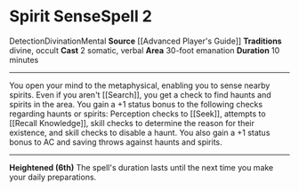 ﻿---
actions: '[two-actions]'
area: 30-foot emanation
bloodline: null
component:
- Somatic
- Verbal
cost: null
deity: null
domain: null
duration: 10 minutes
element: null
heighten: 6th
heighten_level: 2, 6
id: '718'
lesson: null
level: '2'
mystery: null
name: Spirit Sense
patron_theme: null
range: null
rarity: Common
requirement: null
saving_throw: null
school: Divination
source: '[[DATABASE/source/Advanced Player''s Guide|Advanced Player''s Guide]]'
target: null
tradition:
- Divine
- Occult
trait:
- '[[DATABASE/trait/Detection|Detection]]'
- '[[DATABASE/trait/Divination|Divination]]'
- '[[DATABASE/trait/Mental|Mental]]'
trigger: null
type: Spell

---
# Spirit Sense<span class="item-type">Spell 2</span>

<span class="item-trait">Detection</span><span class="item-trait">Divination</span><span class="item-trait">Mental</span>
**Source** [[Advanced Player's Guide]] 
**Traditions** divine, occult
**Cast** <span class="action-icon">2</span> somatic, verbal
**Area** 30-foot emanation
**Duration** 10 minutes

---
You open your mind to the metaphysical, enabling you to sense nearby spirits. Even if you aren't [[Search]], you get a check to find haunts and spirits in the area. You gain a +1 status bonus to the following checks regarding haunts or spirits: Perception checks to [[Seek]], attempts to [[Recall Knowledge]], skill checks to determine the reason for their existence, and skill checks to disable a haunt. You also gain a +1 status bonus to AC and saving throws against haunts and spirits.

---
**Heightened (6th)** The spell's duration lasts until the next time you make your daily preparations.